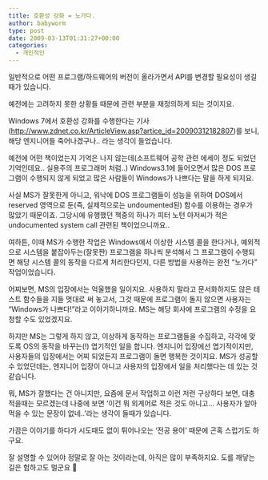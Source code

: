 ```yaml
---
title: 호환성 강화 = 노가다.
author: babyworm
type: post
date: 2009-03-13T01:31:27+00:00
categories:
  - 개인적인
---
```

일반적으로 어떤 프로그램/하드웨어의 버전이 올라가면서 API를 변경할 필요성이 생길때가 있습니다. 

예전에는 고려하지 못한 상황들 때문에 관련 부분을 재정의하게 되는 것이지요.

Windows 7에서 호환성 강화를 수행한다는 기사(<a href="http://www.zdnet.co.kr/ArticleView.asp?artice_id=20090312182807">http://www.zdnet.co.kr/ArticleView.asp?artice_id=20090312182807</a>)를 보니, 해당 엔지니어들 죽어나겠구나.. 라는 생각이 들었습니다.

예전에 어떤 책이었는지 기억은 나지 않는데(소프트웨어 공학 관련 에세이 정도 되었던 기억인데요.. 실용주의 프로그래머 처럼..) Windows3.1에 들어오면서 많은 DOS 프로그램이 수행되지 않게 되었고 많은 사람들이 Windows가 나쁘다는 말을 하게 되지요.

사실 MS가 잘못한게 아니고, 워낙에 DOS 프로그램들이 성능을 위하여 DOS에서 reserved 영역으로 둔(즉, 실제적으로는 undoumented된) 함수를 이용하는 경우가 많았기 때문이죠. 그당시에 유행했던 책중의 하나가 피터 노턴 아저씨가 적은 undocumented system call 관련된 책이었으니까요..

여하튼, 이때 MS가 수행한 작업은 Windows에서 이상한 시스템 콜을 한다거나, 예외적으로 시스템을 붙잡아두는(잘못짠) 프로그램을 하나씩 분석해서 그 프로그램이 수행되면 해당 시스템 콜의 동작을 다르게 처리한다던지, 다른 방법을 사용하는 완전 “노가다” 작업이었습니다.

어찌보면, MS의 입장에서는 억울했을 일이지요. 사용하지 말라고 문서화하지도 않은 테스트 함수들을 지들 멋대로 써 놓고서, 그것 때문에 프로그램이 돌지 않으면 사용자는 “Windows가 나쁘다!”라고 이야기하니까요. MS는 해당 회사에 프로그램의 수정을 요청할 수도 있었겠지요.

하지만 MS는 그렇게 하지 않고, 이상하게 동작하는 프로그램들을 수집하고, 각각에 맞도록 OS의 동작을 바꾸는(!) 엽기적인 일을 합니다. 엔지니어 입장에선 엽기적이지만, 사용자들의 입장에서는 어찌 되었든지 프로그램이 돌면 행복한 것이지요. MS가 성공할 수 있었던데는, 엔지니어 입장이 아니고 사용자의 입장에서 일을 처리했다는 데 있는 것 같습니다.

뭐, MS가 잘했다는 건 아니지만, 요즘에 문서 작업하고 이런 저런 구상하다 보면, 대충 적을때는 모르겠는데 나중에 보면 ‘이건 뭐 외계어로 적은 것도 아니고… 사용자가 알아먹을 수 있는 문장이 없네..’라는 생각이 들때가 있습니다.

가끔은 이야기를 하다가 시도때도 없이 튀어나오는 ‘전공 용어’ 때문에 곤혹 스럽기도 하구요.

잘 설명할 수 있어야 정말로 잘 아는 것이라는데, 아직은 많이 부족하지요. 도를 깨닿는 길은 험하고도 멀군요 🙂
